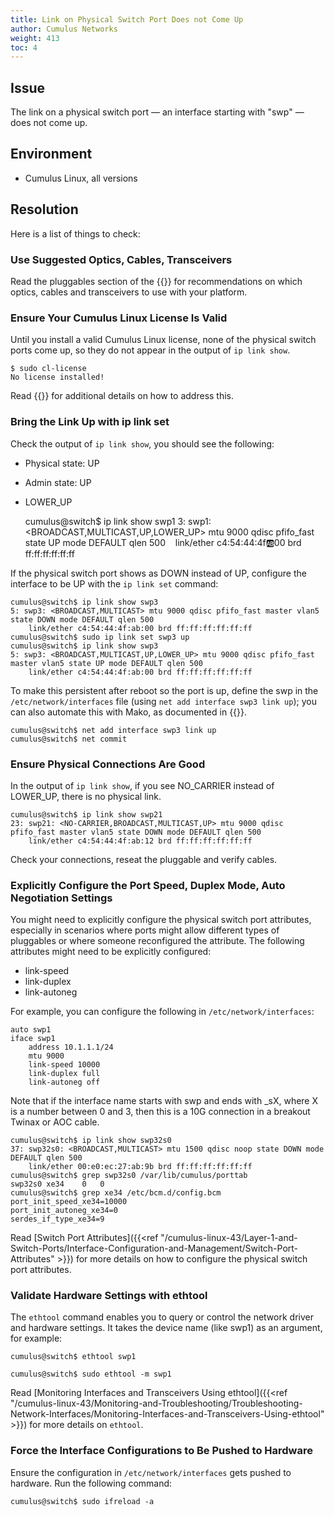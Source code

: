 ```yaml
---
title: Link on Physical Switch Port Does not Come Up
author: Cumulus Networks
weight: 413
toc: 4
---
```


## Issue

The link on a physical switch port &mdash; an interface starting with "swp" &mdash; does not come up.

## Environment

- Cumulus Linux, all versions

## Resolution

Here is a list of things to check:

### Use Suggested Optics, Cables, Transceivers

Read the pluggables section of the {{<exlink url="https://www.nvidia.com/en-us/networking/ethernet-switching/hardware-compatibility-list/" text="HCL">}} for recommendations on which optics, cables and transceivers to use with your platform.

### Ensure Your Cumulus Linux License Is Valid

Until you install a valid Cumulus Linux license, none of the physical switch ports come up, so they do not appear in the output of `ip link show`.

    $ sudo cl-license
    No license installed!

Read {{<link url="Physical-Ports-Missing-from-ip-link-show-Output-switchd-Failure" text="this article">}} for additional details on how to address this.

### Bring the Link Up with ip link set

Check the output of `ip link show`, you should see the following:

- Physical state: UP
- Admin state: UP
- LOWER\_UP

    cumulus@switch$ ip link show swp1
    3: swp1: <BROADCAST,MULTICAST,UP,LOWER_UP> mtu 9000 qdisc pfifo_fast state UP mode DEFAULT qlen 500
       link/ether c4:54:44:4f:ab:00 brd ff:ff:ff:ff:ff:ff

If the physical switch port shows as DOWN instead of UP, configure the interface to be UP with the `ip link set` command:

    cumulus@switch$ ip link show swp3
    5: swp3: <BROADCAST,MULTICAST> mtu 9000 qdisc pfifo_fast master vlan5 state DOWN mode DEFAULT qlen 500 
        link/ether c4:54:44:4f:ab:00 brd ff:ff:ff:ff:ff:ff
    cumulus@switch$ sudo ip link set swp3 up  
    cumulus@switch$ ip link show swp3
    5: swp3: <BROADCAST,MULTICAST,UP,LOWER_UP> mtu 9000 qdisc pfifo_fast master vlan5 state UP mode DEFAULT qlen 500 
        link/ether c4:54:44:4f:ab:00 brd ff:ff:ff:ff:ff:ff

To make this persistent after reboot so the port is up, define the swp in the `/etc/network/interfaces` file (using `net add interface swp3 link up`); you can also automate this with Mako, as documented in {{<link url="Configure-the-interfaces-File-with-Mako" text="this article">}}.

    cumulus@switch$ net add interface swp3 link up
    cumulus@switch$ net commit

### Ensure Physical Connections Are Good

In the output of `ip link show`, if you see NO\_CARRIER instead of LOWER\_UP, there is no physical link.

    cumulus@switch$ ip link show swp21
    23: swp21: <NO-CARRIER,BROADCAST,MULTICAST,UP> mtu 9000 qdisc pfifo_fast master vlan5 state DOWN mode DEFAULT qlen 500
        link/ether c4:54:44:4f:ab:12 brd ff:ff:ff:ff:ff:ff

Check your connections, reseat the pluggable and verify cables.

### Explicitly Configure the Port Speed, Duplex Mode, Auto Negotiation Settings

You might need to explicitly configure the physical switch port attributes, especially in scenarios where ports might allow different types of pluggables or where someone reconfigured the attribute. The following attributes might need to be explicitly configured:

- link-speed
- link-duplex
- link-autoneg

For example, you can configure the following in `/etc/network/interfaces`:

    auto swp1
    iface swp1   
        address 10.1.1.1/24   
        mtu 9000  
        link-speed 10000
        link-duplex full
        link-autoneg off

Note that if the interface name starts with swp and ends with \_sX, where X is a number between 0 and 3, then this is a 10G connection in a breakout Twinax or AOC cable.

    cumulus@switch$ ip link show swp32s0
    37: swp32s0: <BROADCAST,MULTICAST> mtu 1500 qdisc noop state DOWN mode DEFAULT qlen 500 
        link/ether 00:e0:ec:27:ab:9b brd ff:ff:ff:ff:ff:ff
    cumulus@switch$ grep swp32s0 /var/lib/cumulus/porttab 
    swp32s0 xe34    0   0
    cumulus@switch$ grep xe34 /etc/bcm.d/config.bcm 
    port_init_speed_xe34=10000
    port_init_autoneg_xe34=0
    serdes_if_type_xe34=9

Read [Switch Port Attributes]({{<ref "/cumulus-linux-43/Layer-1-and-Switch-Ports/Interface-Configuration-and-Management/Switch-Port-Attributes" >}}) for more details on how to configure the physical switch port attributes.

### Validate Hardware Settings with ethtool

The `ethtool` command enables you to query or control the network driver and hardware settings. It takes the device name (like swp1) as an argument, for example:

    cumulus@switch$ ethtool swp1

    cumulus@switch$ sudo ethtool -m swp1

Read [Monitoring Interfaces and Transceivers Using ethtool]({{<ref "/cumulus-linux-43/Monitoring-and-Troubleshooting/Troubleshooting-Network-Interfaces/Monitoring-Interfaces-and-Transceivers-Using-ethtool" >}}) for more details on `ethtool`.
<!-- vale off -->
### Force the Interface Configurations to Be Pushed to Hardware
<!-- vale on -->
Ensure the configuration in `/etc/network/interfaces` gets pushed to hardware. Run the following command:

    cumulus@switch$ sudo ifreload -a
